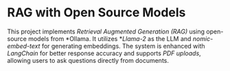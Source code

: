 # RAG with Open Source Models

This project implements *Retrieval Augmented Generation (RAG)* using open-source models from *Ollama. It utilizes **Llama-2* as the LLM and *nomic-embed-text* for generating embeddings. The system is enhanced with *LangChain* for better response accuracy and supports *PDF uploads*, allowing users to ask questions directly from documents.